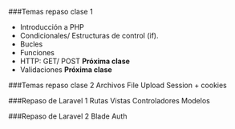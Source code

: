 ###Temas repaso clase 1
- Introducción a PHP
- Condicionales/ Estructuras de control (if).
- Bucles
- Funciones
- HTTP: GET/ POST **Próxima clase**
- Validaciones **Próxima clase**


###Temas repaso clase 2
Archivos
File Upload
Session + cookies

###Repaso de Laravel 1
Rutas
Vistas
Controladores
Modelos

###Repaso de Laravel 2
Blade
Auth
